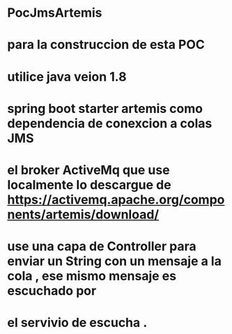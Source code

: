 # PocJmsArtemis

# para la construccion de esta POC 
# utilice java veion 1.8
# spring boot starter artemis como dependencia de conexcion a colas JMS
# el broker ActiveMq que use localmente lo descargue de https://activemq.apache.org/components/artemis/download/
# use una capa de Controller para enviar un String con un mensaje a la cola , ese mismo mensaje es escuchado por 
# el servivio de escucha . 
